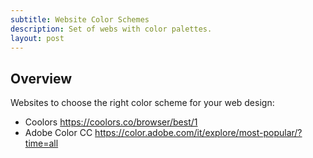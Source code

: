 ```yaml
---
subtitle: Website Color Schemes
description: Set of webs with color palettes.
layout: post
---
```


## Overview

Websites to choose the right color scheme for your web design:

- Coolors <https://coolors.co/browser/best/1>
- Adobe Color CC <https://color.adobe.com/it/explore/most-popular/?time=all> 
 
